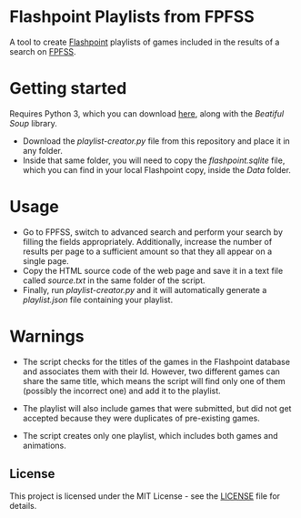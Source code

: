 # Flashpoint Playlists from FPFSS
A tool to create [Flashpoint](https://bluemaxima.org/flashpoint/) playlists of games included in the results of a search on [FPFSS](https://fpfss.unstable.life/).

# Getting started

Requires Python 3, which you can download [here](https://www.python.org/downloads/), along with the *Beatiful Soup* library.

- Download the *playlist-creator.py* file from this repository and place it in any folder.
- Inside that same folder, you will need to copy the *flashpoint.sqlite* file, which you can find in your local Flashpoint copy, inside the *Data* folder.

# Usage

- Go to FPFSS, switch to advanced search and perform your search by filling the fields appropriately. Additionally, increase the number of results per page to a sufficient amount so that they all appear on a single page.
- Copy the HTML source code of the web page and save it in a text file called *source.txt* in the same folder of the script.
- Finally, run *playlist-creator.py* and it will automatically generate a *playlist.json* file containing your playlist.

# Warnings

- The script checks for the titles of the games in the Flashpoint database and associates them with their Id. However, two different games can share the same title, which means the script will find only one of them (possibly the incorrect one) and add it to the playlist.

- The playlist will also include games that were submitted, but did not get accepted because they were duplicates of pre-existing games.

- The script creates only one playlist, which includes both games and animations.

## License

This project is licensed under the MIT License - see the [LICENSE](https://github.com/giovanni-cutri/flashpoint-playlist-from-submissions/blob/main/LICENSE) file for details.
